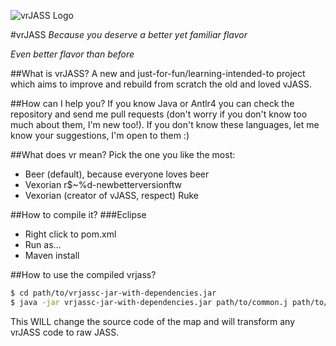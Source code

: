 ![vrJASS Logo](http://i.imgur.com/UyuRc3b.jpg?1)

#vrJASS
_Because you deserve a better yet familiar flavor_

_Even better flavor than before_

##What is vrJASS?
A new and just-for-fun/learning-intended-to project which aims 
to improve and rebuild from scratch the old and loved vJASS.

##How can I help you?
If you know Java or Antlr4 you can check the repository and send 
me pull requests (don't worry if you don't know too much about them, 
I'm new too!). If you don't know these languages, let me know your 
suggestions, I'm open to them :)

##What does vr mean?
Pick the one you like the most:

- Beer (default), because everyone loves beer
- Vexorian r$~%d-newbetterversionftw
- Vexorian (creator of vJASS, respect) Ruke

##How to compile it?
###Eclipse
- Right click to pom.xml
- Run as...
- Maven install


##How to use the compiled vrjass?
```bash
$ cd path/to/vrjassc-jar-with-dependencies.jar
$ java -jar vrjassc-jar-with-dependencies.jar path/to/common.j path/to/blizzard.j path/to/map.w3x (or w3m)
```

This WILL change the source code of the map and will transform any vrJASS code to raw JASS.
